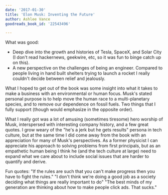 ```yaml
---
date: '2017-01-30'
title: 'Elon Musk: Inventing the Future'
author: Ashlee Vance
goodreads_book_id: '22543496'

---
```

What was good:
 * Deep dive into the growth and histories of Tesla, SpaceX, and Solar City (I don't read hackernews, geekwire, etc, so it was fun to binge catch up on this).
 * A new perspective on the challenges of being an engineer. Compared to people living in hand built shelters trying to launch a rocket I really couldn't decide between relief and jealously.

What I hoped to get out of the book was some insight into what it takes to make a business with an environmental or human focus. Musk's stated personal purpose is to help move the human race to a multi-planetary species, and to remove our dependence on fossil fuels. Two things that I fully support (though would emphasize in the opposite order).

What I really got was a lot of amusing (sometimes tiresome) hero worship of Musk, interspersed with interesting company history, and a few great quotes. I grow weary of the "he's a jerk but he gets results" persona in tech culture, but at the same time I did come away from the book with an appreciation for many of Musk's perspectives. As a former physicist I can appreciate his approach to solving problems from first principals, but as an empathetic human being I think he (and the tech culture at large) need to expand what we care about to include social issues that are harder to quantify and derive.

Fun quotes:
"If the rules are such that you can't make progress then you have to fight the rules."
"I don't think we're doing a good job as a society deciding what things are really important to do"
"The best minds of my generation are thinking about how to make people click ads. That sucks."
